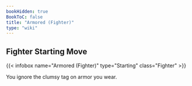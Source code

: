 ```yaml
---
bookHidden: true
BookToC: false
title: "Armored (Fighter)"
type: "wiki"
---
```

## Fighter Starting Move
{{< infobox name="Armored (Fighter)" type="Starting" class="Fighter" >}}

You ignore the clumsy tag on armor you wear.